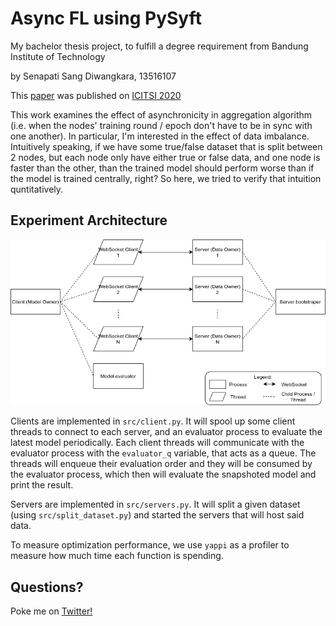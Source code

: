 # Async FL using PySyft
My bachelor thesis project, to fulfill a degree requirement from Bandung Institute of Technology

by Senapati Sang Diwangkara, 13516107

This [paper](paper.pdf) was published on [ICITSI 2020](https://ieeexplore.ieee.org/document/9264958)

This work examines the effect of asynchronicity in aggregation algorithm (i.e. when the nodes' training round / epoch don't have to be in sync with one another). 
In particular, I'm interested in the effect of data imbalance. 
Intuitively speaking, if we have some true/false dataset that is split between 2 nodes, but each node only have either true or false data, and one node is faster than the other, than the trained model should perform worse than if the model is trained centrally, right?
So here, we tried to verify that intuition quntitatively.

## Experiment Architecture
![Arch](arch.png)

Clients are implemented in `src/client.py`. 
It will spool up some client threads to connect to each server, and an evaluator process to evaluate the latest model periodically. 
Each client threads will communicate with the evaluator process with the `evaluator_q` variable, that acts as a queue. 
The threads will enqueue their evaluation order and they will be consumed by the evaluator process, which then will evaluate the snapshoted model and print the result.

Servers are implemented in `src/servers.py`. 
It will split a given dataset (using `src/split_dataset.py`) and started the servers that will host said data.

To measure optimization performance, we use `yappi` as a profiler to measure how much time each function is spending.

## Questions?
Poke me on [Twitter!](twitter.com/diwangs_)